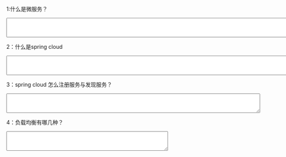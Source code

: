 1:什么是微服务？
<textarea rows="3" cols="150" ></textarea>

2：什么是spring cloud
<textarea rows="3" cols="100" /></textarea>

3：spring cloud 怎么注册服务与发现服务？
<textarea rows="3" cols="80" ></textarea>

4：负载均衡有哪几种？
<textarea rows="3" cols="50" ></textarea> 
 
